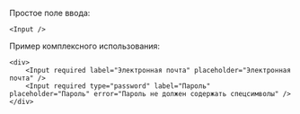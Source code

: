  Простое поле ввода:

 ```
<Input />
 ```

Пример комплексного использования:

```
<div>
	<Input required label="Электронная почта" placeholder="Электронная почта" />
	<Input required type="password" label="Пароль" placeholder="Пароль" error="Пароль не должен содержать спецсимволы" />
</div>
```
